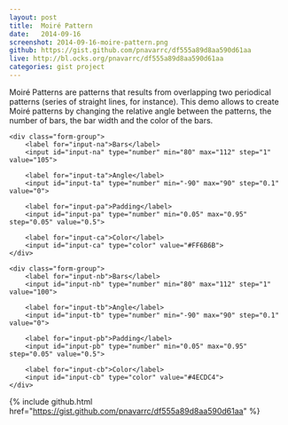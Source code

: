 ```yaml
---
layout: post
title:  Moiré Pattern
date:   2014-09-16
screenshot: 2014-09-16-moire-pattern.png
github: https://gist.github.com/pnavarrc/df555a89d8aa590d61aa
live: http://bl.ocks.org/pnavarrc/df555a89d8aa590d61aa
categories: gist project
---
```


Moiré Patterns are patterns that results from overlapping two periodical patterns (series of straight lines, for instance). This demo allows to create Moiré patterns by changing the relative angle between the patterns, the number of bars, the bar width and the color of the bars.

<form role="form">

    <div class="form-group">
        <label for="input-na">Bars</label>
        <input id="input-na" type="number" min="80" max="112" step="1" value="105">

        <label for="input-ta">Angle</label>
        <input id="input-ta" type="number" min="-90" max="90" step="0.1" value="0">

        <label for="input-pa">Padding</label>
        <input id="input-pa" type="number" min="0.05" max="0.95" step="0.05" value="0.5">

        <label for="input-ca">Color</label>
        <input id="input-ca" type="color" value="#FF6B6B">
    </div>

    <div class="form-group">
        <label for="input-nb">Bars</label>
        <input id="input-nb" type="number" min="80" max="112" step="1" value="100">

        <label for="input-tb">Angle</label>
        <input id="input-tb" type="number" min="-90" max="90" step="0.1" value="0">

        <label for="input-pb">Padding</label>
        <input id="input-pb" type="number" min="0.05" max="0.95" step="0.05" value="0.5">

        <label for="input-cb">Color</label>
        <input id="input-cb" type="color" value="#4ECDC4">
    </div>
</form>

<div id="patterns"></div>

<script src="http://cdnjs.cloudflare.com/ajax/libs/d3/3.4.4/d3.min.js" charset="utf-8"></script>
<script src="/assets/gists/df555a/bar-pattern.js"></script>
<script src="/assets/gists/df555a/main.js"></script>

{% include github.html href="https://gist.github.com/pnavarrc/df555a89d8aa590d61aa" %}